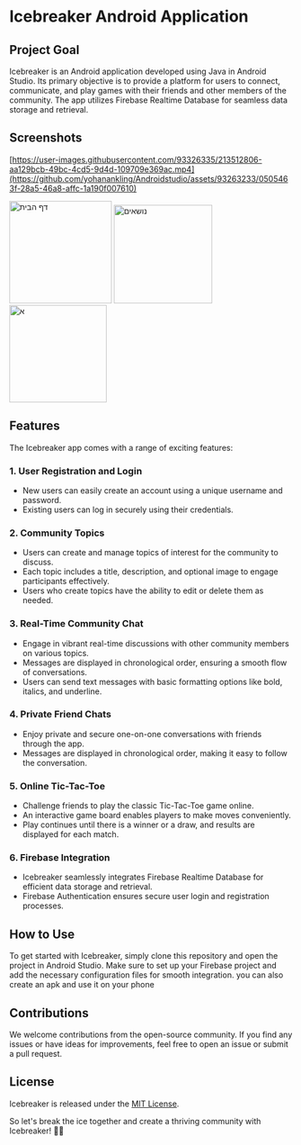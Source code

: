 # Icebreaker Android Application

## Project Goal
Icebreaker is an Android application developed using Java in Android Studio. Its primary objective is to provide a platform for users to connect, communicate, and play games with their friends and other members of the community. The app utilizes Firebase Realtime Database for seamless data storage and retrieval.

## Screenshots
[https://user-images.githubusercontent.com/93326335/213512806-aa129bcb-49bc-4cd5-9d4d-109709e369ac.mp4](https://github.com/yohanankling/Androidstudio/assets/93263233/0505463f-28a5-46a8-affc-1a190f007610)

<img width="182" alt="דף הבית" src="https://user-images.githubusercontent.com/93263233/213426125-4b2934f9-86d6-48de-85b5-66dfd50c7707.png">            <img width="175" alt="נושאים" src="https://user-images.githubusercontent.com/93263233/213426138-ee713219-7c81-4328-b563-1ee64762b4cc.png">            <img width="173" alt="א" src="https://user-images.githubusercontent.com/93263233/213426143-4be80ce0-9b6e-403b-b543-6ac1f9b97a30.png">

## Features
The Icebreaker app comes with a range of exciting features:

### 1. User Registration and Login
- New users can easily create an account using a unique username and password.
- Existing users can log in securely using their credentials.

### 2. Community Topics
- Users can create and manage topics of interest for the community to discuss.
- Each topic includes a title, description, and optional image to engage participants effectively.
- Users who create topics have the ability to edit or delete them as needed.

### 3. Real-Time Community Chat
- Engage in vibrant real-time discussions with other community members on various topics.
- Messages are displayed in chronological order, ensuring a smooth flow of conversations.
- Users can send text messages with basic formatting options like bold, italics, and underline.

### 4. Private Friend Chats
- Enjoy private and secure one-on-one conversations with friends through the app.
- Messages are displayed in chronological order, making it easy to follow the conversation.

### 5. Online Tic-Tac-Toe
- Challenge friends to play the classic Tic-Tac-Toe game online.
- An interactive game board enables players to make moves conveniently.
- Play continues until there is a winner or a draw, and results are displayed for each match.

### 6. Firebase Integration
- Icebreaker seamlessly integrates Firebase Realtime Database for efficient data storage and retrieval.
- Firebase Authentication ensures secure user login and registration processes.

## How to Use
To get started with Icebreaker, simply clone this repository and open the project in Android Studio. Make sure to set up your Firebase project and add the necessary configuration files for smooth integration.
you can also create an apk and use it on your phone

## Contributions
We welcome contributions from the open-source community. If you find any issues or have ideas for improvements, feel free to open an issue or submit a pull request.

## License
Icebreaker is released under the [MIT License](LICENSE).

So let's break the ice together and create a thriving community with Icebreaker! 🎉🧊

